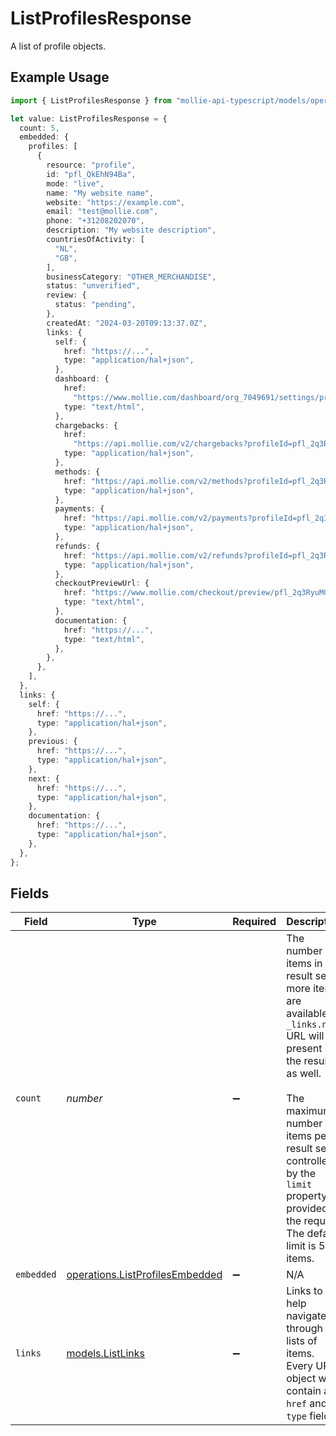 # ListProfilesResponse

A list of profile objects.

## Example Usage

```typescript
import { ListProfilesResponse } from "mollie-api-typescript/models/operations";

let value: ListProfilesResponse = {
  count: 5,
  embedded: {
    profiles: [
      {
        resource: "profile",
        id: "pfl_QkEhN94Ba",
        mode: "live",
        name: "My website name",
        website: "https://example.com",
        email: "test@mollie.com",
        phone: "+31208202070",
        description: "My website description",
        countriesOfActivity: [
          "NL",
          "GB",
        ],
        businessCategory: "OTHER_MERCHANDISE",
        status: "unverified",
        review: {
          status: "pending",
        },
        createdAt: "2024-03-20T09:13:37.0Z",
        links: {
          self: {
            href: "https://...",
            type: "application/hal+json",
          },
          dashboard: {
            href:
              "https://www.mollie.com/dashboard/org_7049691/settings/profiles/pfl_2q3RyuMGry",
            type: "text/html",
          },
          chargebacks: {
            href:
              "https://api.mollie.com/v2/chargebacks?profileId=pfl_2q3RyuMGry",
            type: "application/hal+json",
          },
          methods: {
            href: "https://api.mollie.com/v2/methods?profileId=pfl_2q3RyuMGry",
            type: "application/hal+json",
          },
          payments: {
            href: "https://api.mollie.com/v2/payments?profileId=pfl_2q3RyuMGry",
            type: "application/hal+json",
          },
          refunds: {
            href: "https://api.mollie.com/v2/refunds?profileId=pfl_2q3RyuMGry",
            type: "application/hal+json",
          },
          checkoutPreviewUrl: {
            href: "https://www.mollie.com/checkout/preview/pfl_2q3RyuMGry",
            type: "text/html",
          },
          documentation: {
            href: "https://...",
            type: "text/html",
          },
        },
      },
    ],
  },
  links: {
    self: {
      href: "https://...",
      type: "application/hal+json",
    },
    previous: {
      href: "https://...",
      type: "application/hal+json",
    },
    next: {
      href: "https://...",
      type: "application/hal+json",
    },
    documentation: {
      href: "https://...",
      type: "application/hal+json",
    },
  },
};
```

## Fields

| Field                                                                                                                                                                                                                                                                     | Type                                                                                                                                                                                                                                                                      | Required                                                                                                                                                                                                                                                                  | Description                                                                                                                                                                                                                                                               | Example                                                                                                                                                                                                                                                                   |
| ------------------------------------------------------------------------------------------------------------------------------------------------------------------------------------------------------------------------------------------------------------------------- | ------------------------------------------------------------------------------------------------------------------------------------------------------------------------------------------------------------------------------------------------------------------------- | ------------------------------------------------------------------------------------------------------------------------------------------------------------------------------------------------------------------------------------------------------------------------- | ------------------------------------------------------------------------------------------------------------------------------------------------------------------------------------------------------------------------------------------------------------------------- | ------------------------------------------------------------------------------------------------------------------------------------------------------------------------------------------------------------------------------------------------------------------------- |
| `count`                                                                                                                                                                                                                                                                   | *number*                                                                                                                                                                                                                                                                  | :heavy_minus_sign:                                                                                                                                                                                                                                                        | The number of items in this result set. If more items are available, a `_links.next` URL will be present in the result<br/>as well.<br/><br/>The maximum number of items per result set is controlled by the `limit` property provided in the request. The default<br/>limit is 50 items. | 5                                                                                                                                                                                                                                                                         |
| `embedded`                                                                                                                                                                                                                                                                | [operations.ListProfilesEmbedded](../../models/operations/listprofilesembedded.md)                                                                                                                                                                                        | :heavy_minus_sign:                                                                                                                                                                                                                                                        | N/A                                                                                                                                                                                                                                                                       |                                                                                                                                                                                                                                                                           |
| `links`                                                                                                                                                                                                                                                                   | [models.ListLinks](../../models/listlinks.md)                                                                                                                                                                                                                             | :heavy_minus_sign:                                                                                                                                                                                                                                                        | Links to help navigate through the lists of items. Every URL object will contain an `href` and a `type` field.                                                                                                                                                            |                                                                                                                                                                                                                                                                           |